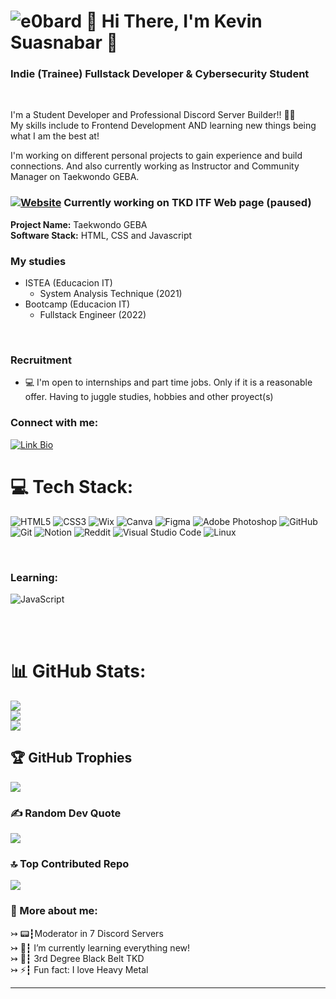# ![e0bard](https://github.com/OpieSoA/OpieSoA/assets/74331400/498daeae-f129-4592-9fa6-e103ab262b26) 👋 Hi There, I'm Kevin Suasnabar 🤠
### Indie (Trainee) Fullstack Developer & Cybersecurity Student

<br>

I'm a Student Developer and Professional Discord Server Builder!! 👨‍💻 <br>
My skills include to Frontend Development AND learning new things being what I am the best at!

I'm working on different personal projects to gain experience and build connections. And also currently working as Instructor and Community Manager on Taekwondo GEBA.

### [![Website](https://user-images.githubusercontent.com/74331400/161770871-5b1129ca-a4ed-491f-810a-98df2ad65714.png)][website] Currently working on TKD ITF Web page (paused)<br>
**Project Name:** Taekwondo GEBA<br>
**Software Stack:** HTML, CSS and Javascript<br>

### My studies
- ISTEA (Educacion IT)
  - System Analysis Technique (2021) <br />
- Bootcamp (Educacion IT)
  - Fullstack Engineer (2022)

<br>

### Recruitment
- 💻 I'm open to internships and part time jobs. Only if it is a reasonable offer. Having to juggle studies, hobbies and other proyect(s)

<h3 align="left">Connect with me:</h3>
<p align="left">
<a href="https://link-in-bio-opiesoa.vercel.app/" target="blank"><img align="center" src="https://img.shields.io/badge/linktree-43E55E?style=flat&logo=linktree&logoColor=white" alt="Link Bio"/></a>  
</p>

# 💻 Tech Stack:
![HTML5](https://img.shields.io/badge/html5-%23E34F26.svg?style=for-the-badge&logo=html5&logoColor=white) ![CSS3](https://img.shields.io/badge/css3-%231572B6.svg?style=for-the-badge&logo=css3&logoColor=white) ![Wix](https://img.shields.io/badge/wix-000?style=for-the-badge&logo=wix&logoColor=white) ![Canva](https://img.shields.io/badge/Canva-%2300C4CC.svg?style=for-the-badge&logo=Canva&logoColor=white) ![Figma](https://img.shields.io/badge/figma-%23F24E1E.svg?style=for-the-badge&logo=figma&logoColor=white) ![Adobe Photoshop](https://img.shields.io/badge/adobe%20photoshop-%2331A8FF.svg?style=for-the-badge&logo=adobe%20photoshop&logoColor=white) ![GitHub](https://img.shields.io/badge/github-%23121011.svg?style=for-the-badge&logo=github&logoColor=white) ![Git](https://img.shields.io/badge/git-%23F05033.svg?style=for-the-badge&logo=git&logoColor=white) ![Notion](https://img.shields.io/badge/Notion-%23000000.svg?style=for-the-badge&logo=notion&logoColor=white) ![Reddit](https://img.shields.io/badge/Reddit-%23FF4500.svg?style=for-the-badge&logo=Reddit&logoColor=white) ![Visual Studio Code](https://img.shields.io/badge/Visual%20Studio%20Code-0078d7.svg?style=for-the-badge&logo=visual-studio-code&logoColor=white) ![Linux](https://img.shields.io/badge/Linux-FCC624?style=for-the-badge&logo=linux&logoColor=black)

<br />

<h3 align="left">Learning:</h3>

![JavaScript](https://img.shields.io/badge/javascript-%23323330.svg?style=for-the-badge&logo=javascript&logoColor=%23F7DF1E)

<br>
<br>

# 📊 GitHub Stats:
![](https://github-readme-stats.vercel.app/api?username=OpieSOA&theme=onedark&hide_border=false&include_all_commits=false&count_private=false)<br/>
![](https://github-readme-streak-stats.herokuapp.com/?user=OpieSOA&theme=onedark&hide_border=false)<br/>
![](https://github-readme-stats.vercel.app/api/top-langs/?username=OpieSOA&theme=onedark&hide_border=false&include_all_commits=false&count_private=false&layout=compact)

## 🏆 GitHub Trophies
![](https://github-profile-trophy.vercel.app/?username=OpieSOA&theme=nord&no-frame=false&no-bg=false&margin-w=4)

### ✍️ Random Dev Quote
![](https://quotes-github-readme.vercel.app/api?type=horizontal&theme=gruvbox)

### 🔝 Top Contributed Repo
![](https://github-contributor-stats.vercel.app/api?username=OpieSOA&limit=5&theme=cobalt&combine_all_yearly_contributions=true)


### 🥋 More about me:
↣ 📟┇Moderator in 7 Discord Servers <br>
↣ 🌱┇ I’m currently learning everything new! <br>
↣ 🥋┇ 3rd Degree Black Belt TKD <br>
↣ ⚡┇ Fun fact: I love Heavy Metal

---

[website]: https://taekwondogeba.wixsite.com/tkd-geba
[linkedin]: https://www.linkedin.com/in/kevin-suasnabar/
